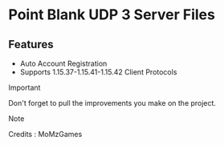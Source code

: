 # Point Blank UDP 3 Server Files

## Features

* Auto Account Registration
* Supports 1.15.37-1.15.41-1.15.42 Client Protocols


> [!IMPORTANT]
> Don't forget to pull the improvements you make on the project.

> [!NOTE]
> Credits : MoMzGames
